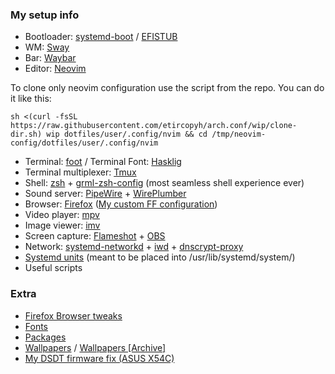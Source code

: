 ### My setup info
- Bootloader: [systemd-boot](https://wiki.archlinux.org/index.php/Systemd-boot) / [EFISTUB](https://wiki.archlinux.org/index.php/EFISTUB)
- WM: [Sway](https://github.com/swaywm/sway)
- Bar: [Waybar](https://github.com/Alexays/Waybar)
- Editor: [Neovim](https://github.com/neovim/neovim)

To clone only neovim configuration use the script from the repo. You can do it like this:
```
sh <(curl -fsSL https://raw.githubusercontent.com/etircopyh/arch.conf/wip/clone-dir.sh) wip dotfiles/user/.config/nvim && cd /tmp/neovim-config/dotfiles/user/.config/nvim
```
- Terminal: [foot](https://codeberg.org/dnkl/foot) / Terminal Font: [Hasklig](https://github.com/i-tu/Hasklig)
- Terminal multiplexer: [Tmux](https://github.com/tmux/tmux)
- Shell: [zsh](https://github.com/zsh-users/zsh) + [grml-zsh-config](https://grml.org/zsh/#grmlzshconfig) (most seamless shell experience ever)
- Sound server: [PipeWire](https://wiki.archlinux.org/title/PipeWire) + [WirePlumber](https://wiki.archlinux.org/title/WirePlumber)
- Browser: [Firefox](https://www.mozilla.org/en-US/firefox) ([My custom FF configuration](https://github.com/etircopyh/fox-hax))
- Video player: [mpv](https://github.com/mpv-player/mpv)
- Image viewer: [imv](https://github.com/eXeC64/imv)
- Screen capture: [Flameshot](https://github.com/flameshot-org/flameshot) + [OBS](https://github.com/obsproject/obs-studio)
- Network: [systemd-networkd](https://github.com/systemd/systemd/tree/master/src/network) + [iwd](https://wiki.archlinux.org/index.php/Iwd) + [dnscrypt-proxy](https://github.com/DNSCrypt/dnscrypt-proxy)
- [Systemd units](./dotfiles/system/usr/lib/systemd/system) (meant to be placed into /usr/lib/systemd/system/)
- Useful scripts

### Extra
- [Firefox Browser tweaks](https://github.com/etircopyh/fox-hax "fox-hax")
- [Fonts](http://ix.io/22cH "Font list")
- [Packages](http://ix.io/22d2)
- [Wallpapers](https://drive.google.com/open?id=1qbPJEeEe5k4p4rwqMqT48-juFqzc-pM1) / [Wallpapers [Archive]](https://drive.google.com/open?id=1_W3DUqlarIlw96iu3r1tqafgNkMdghs8)
- [My DSDT firmware fix (ASUS X54C)](./essentials/asus-x54c-fixed-dsdt)
